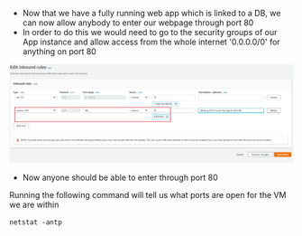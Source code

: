 
 - Now that we have a fully running web app which is linked to a DB, we can now allow anybody to enter our webpage through port 80
 - In order to do this we would need to go to the security groups of our App instance and allow access from the whole internet '0.0.0.0/0' for anything on port 80


![](/images/Adding-Port80-To-Everyone.png)

- Now anyone should be able to enter through port 80


Running the following command will tell us what ports are open for the VM we
are within
```
netstat -antp
```

